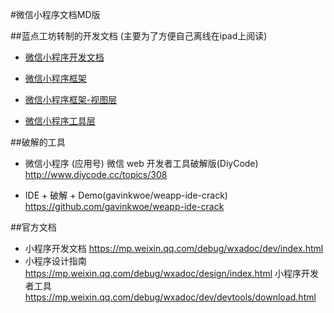 
#微信小程序文档MD版


##蓝点工坊转制的开发文档
(主要为了方便自己离线在ipad上阅读)

+ [微信小程序开发文档 ](./01-wx-applet-dev-guide.md)

+ [微信小程序框架 ](./02-wx-applet-framework.md)
+ [微信小程序框架-视图层](./03-wx-applet-framework-view.md)

+ [微信小程序工具层](./04-wx-applet-tools.md)



##破解的工具


+ 微信小程序 (应用号) 微信 web 开发者工具破解版(DiyCode) http://www.diycode.cc/topics/308


+ IDE + 破解 + Demo(gavinkwoe/weapp-ide-crack)
https://github.com/gavinkwoe/weapp-ide-crack


##官方文档


+ 小程序开发文档 https://mp.weixin.qq.com/debug/wxadoc/dev/index.html
+ 小程序设计指南 https://mp.weixin.qq.com/debug/wxadoc/design/index.html
小程序开发者工具 https://mp.weixin.qq.com/debug/wxadoc/dev/devtools/download.html




